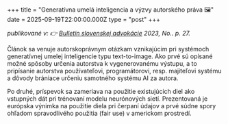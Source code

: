 +++
title = "Generatívna umelá inteligencia a výzvy autorského práva 🖼️"
date = 2025-09-19T22:00:00.000Z
type = "post"
+++

*publikované v: 👉* *[Bulletin slovenskej advokácie](https://www.sak.sk/web/sk/cms/sak/bulletin/archiv/proxy/list/form/rows/532/attr/name/preview "Slovenská advokátska komora")* *2023, No.. p. 27.*

Článok sa venuje autorskoprávnym otázkam vznikajúcim pri systémoch generatívnej umelej inteligencie typu text-to-image. Ako prvé sú opísané možné spôsoby určenia autorstva k vygenerovanému výstupu, a to pripísanie autorstva používateľovi, programátorovi, resp. majiteľovi systému a dôvody brániace určeniu samotného systému AI za autora. 

Po druhé, príspevok sa zameriava na použitie existujúcich diel ako vstupných dát pri trénovaní modelu neurónových sietí. Prezentovaná je európska výnimka na použitie diela pri čerpaní údajov a prvé súdne spory ohľadom spravodlivého použitia (fair use) v americkom prostredí. 
